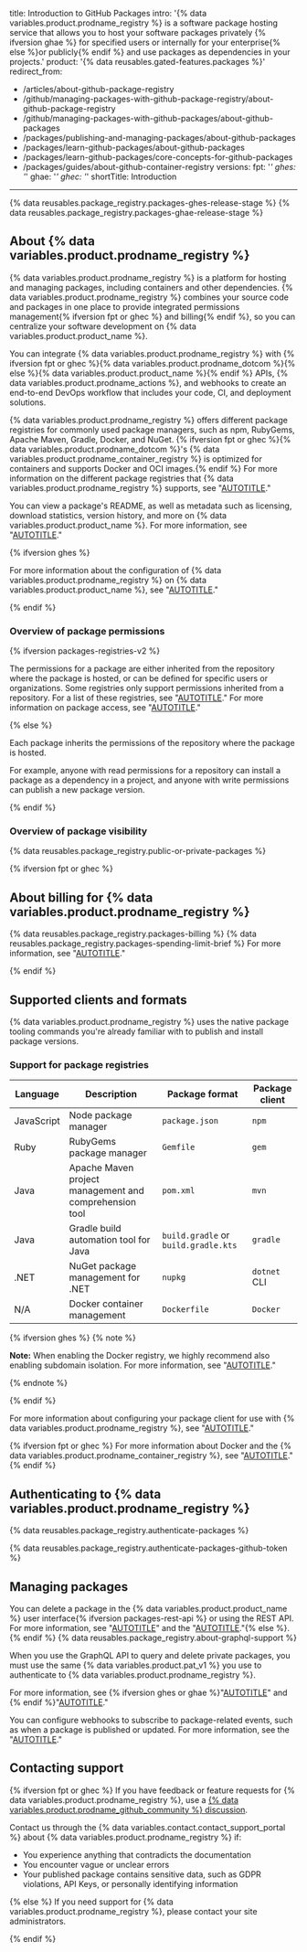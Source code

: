 title: Introduction to GitHub Packages
intro: '{% data variables.product.prodname_registry %} is a software package hosting service that allows you to host your software packages privately {% ifversion ghae %} for specified users or internally for your enterprise{% else %}or publicly{% endif %} and use packages as dependencies in your projects.'
product: '{% data reusables.gated-features.packages %}'
redirect_from:
  - /articles/about-github-package-registry
  - /github/managing-packages-with-github-package-registry/about-github-package-registry
  - /github/managing-packages-with-github-packages/about-github-packages
  - /packages/publishing-and-managing-packages/about-github-packages
  - /packages/learn-github-packages/about-github-packages
  - /packages/learn-github-packages/core-concepts-for-github-packages
  - /packages/guides/about-github-container-registry
versions:
  fpt: '*'
  ghes: '*'
  ghae: '*'
  ghec: '*'
shortTitle: Introduction
---

{% data reusables.package_registry.packages-ghes-release-stage %}
{% data reusables.package_registry.packages-ghae-release-stage %}

## About {% data variables.product.prodname_registry %}

{% data variables.product.prodname_registry %} is a platform for hosting and managing packages, including containers and other dependencies. {% data variables.product.prodname_registry %} combines your source code and packages in one place to provide integrated permissions management{% ifversion fpt or ghec %} and billing{% endif %}, so you can centralize your software development on {% data variables.product.product_name %}.

You can integrate {% data variables.product.prodname_registry %} with {% ifversion fpt or ghec %}{% data variables.product.prodname_dotcom %}{% else %}{% data variables.product.product_name %}{% endif %} APIs, {% data variables.product.prodname_actions %}, and webhooks to create an end-to-end DevOps workflow that includes your code, CI, and deployment solutions.

{% data variables.product.prodname_registry %} offers different package registries for commonly used package managers, such as npm, RubyGems, Apache Maven, Gradle, Docker, and NuGet. {% ifversion fpt or ghec %}{% data variables.product.prodname_dotcom %}'s {% data variables.product.prodname_container_registry %} is optimized for containers and supports Docker and OCI images.{% endif %} For more information on the different package registries that {% data variables.product.prodname_registry %} supports, see "[AUTOTITLE](/packages/working-with-a-github-packages-registry)."

You can view a package's README, as well as metadata such as licensing, download statistics, version history, and more on {% data variables.product.product_name %}. For more information, see "[AUTOTITLE](/packages/learn-github-packages/viewing-packages)."

{% ifversion ghes %}

For more information about the configuration of {% data variables.product.prodname_registry %} on {% data variables.product.product_name %}, see "[AUTOTITLE](/admin/packages/getting-started-with-github-packages-for-your-enterprise)."

{% endif %}

### Overview of package permissions

{% ifversion packages-registries-v2 %}

The permissions for a package are either inherited from the repository where the package is hosted, or can be defined for specific users or organizations. Some registries only support permissions inherited from a repository. For a list of these registries, see "[AUTOTITLE](/packages/learn-github-packages/about-permissions-for-github-packages#permissions-for-repository-scoped-packages)." For more information on package access, see "[AUTOTITLE](/packages/learn-github-packages/configuring-a-packages-access-control-and-visibility)."

{% else %}

Each package inherits the permissions of the repository where the package is hosted.

For example, anyone with read permissions for a repository can install a package as a dependency in a project, and anyone with write permissions can publish a new package version.

{% endif %}

### Overview of package visibility

{% data reusables.package_registry.public-or-private-packages %}

{% ifversion fpt or ghec %}

## About billing for {% data variables.product.prodname_registry %}

{% data reusables.package_registry.packages-billing %} {% data reusables.package_registry.packages-spending-limit-brief %} For more information, see "[AUTOTITLE](/billing/managing-billing-for-github-packages/about-billing-for-github-packages)."

{% endif %}

## Supported clients and formats
<!-- If you make changes to this feature, check whether any of the changes affect languages listed in /get-started/learning-about-github/github-language-support. If so, please update the language support article accordingly. -->

{% data variables.product.prodname_registry %} uses the native package tooling commands you're already familiar with to publish and install package versions.

### Support for package registries

| Language | Description | Package format | Package client |
| --- | --- | --- | --- |
| JavaScript | Node package manager | `package.json`  | `npm` |
| Ruby |  RubyGems package manager | `Gemfile` |  `gem` |
| Java | Apache Maven project management and comprehension tool | `pom.xml` |  `mvn` |
| Java | Gradle build automation tool for Java | `build.gradle` or `build.gradle.kts`  | `gradle`  |
| .NET | NuGet package management for .NET | `nupkg`  |  `dotnet` CLI |
| N/A | Docker container management | `Dockerfile` | `Docker` |

{% ifversion ghes %}
{% note %}

**Note:** When enabling the Docker registry, we highly recommend also enabling subdomain isolation. For more information, see "[AUTOTITLE](/admin/configuration/configuring-network-settings/enabling-subdomain-isolation)."

{% endnote %}

{% endif %}

For more information about configuring your package client for use with {% data variables.product.prodname_registry %}, see "[AUTOTITLE](/packages/working-with-a-github-packages-registry)."

{% ifversion fpt or ghec %}
For more information about Docker and the {% data variables.product.prodname_container_registry %}, see "[AUTOTITLE](/packages/working-with-a-github-packages-registry/working-with-the-container-registry)."
{% endif %}

## Authenticating to {% data variables.product.prodname_registry %}

{% data reusables.package_registry.authenticate-packages %}

{% data reusables.package_registry.authenticate-packages-github-token %}

## Managing packages

You can delete a package in the {% data variables.product.product_name %} user interface{% ifversion packages-rest-api %} or using the REST API. For more information, see "[AUTOTITLE](/packages/learn-github-packages/deleting-and-restoring-a-package)" and the "[AUTOTITLE](/rest/packages)."{% else %}.{% endif %} {% data reusables.package_registry.about-graphql-support %}

When you use the GraphQL API to query and delete private packages, you must use the same {% data variables.product.pat_v1 %} you use to authenticate to {% data variables.product.prodname_registry %}.

For more information, see {% ifversion ghes or ghae %}"[AUTOTITLE](/packages/learn-github-packages/deleting-and-restoring-a-package)" and {% endif %}"[AUTOTITLE](/graphql/guides/forming-calls-with-graphql)."

You can configure webhooks to subscribe to package-related events, such as when a package is published or updated. For more information, see the "[AUTOTITLE](/webhooks-and-events/webhooks/webhook-events-and-payloads#package)."

## Contacting support

{% ifversion fpt or ghec %}
If you have feedback or feature requests for {% data variables.product.prodname_registry %}, use a [{% data variables.product.prodname_github_community %} discussion](https://github.com/orgs/community/discussions/categories/actions-and-packages).

Contact us through the {% data variables.contact.contact_support_portal %} about {% data variables.product.prodname_registry %} if:

- You experience anything that contradicts the documentation
- You encounter vague or unclear errors
- Your published package contains sensitive data, such as GDPR violations, API Keys, or personally identifying information

{% else %}
If you need support for {% data variables.product.prodname_registry %}, please contact your site administrators.

{% endif %}
